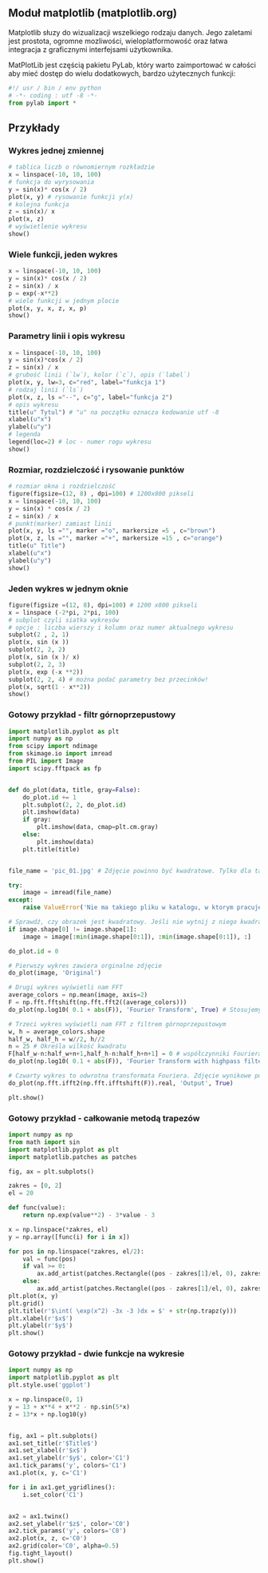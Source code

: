 ## Moduł matplotlib (matplotlib.org)

Matplotlib słuzy do wizualizacji wszelkiego rodzaju danych. Jego zaletami jest prostota, ogromne mozliwości, wieloplatformowość oraz łatwa integracja z graficznymi interfejsami użytkownika.

MatPlotLib jest częścią pakietu PyLab, który warto zaimportować w całości aby mieć dostęp do wielu dodatkowych, bardzo użytecznych funkcji:

```python
#!/ usr / bin / env python
# -*- coding : utf -8 -*-
from pylab import *

```
## Przykłady

### Wykres jednej zmiennej
```python
# tablica liczb o równomiernym rozkładzie
x = linspace(-10, 10, 100)
# funkcja do wyrysowania
y = sin(x)* cos(x / 2)
plot(x, y) # rysowanie funkcji y(x)
# kolejna funkcja
z = sin(x)/ x
plot(x, z)
# wyświetlenie wykresu
show()
```

### Wiele funkcji, jeden wykres

```python
x = linspace(-10, 10, 100)
y = sin(x)* cos(x / 2)
z = sin(x) / x
p = exp(-x**2)
# wiele funkcji w jednym plocie
plot(x, y, x, z, x, p)
show()
```

### Parametry linii i opis wykresu

```python
x = linspace(-10, 10, 100)
y = sin(x)*cos(x / 2)
z = sin(x) / x
# grubość linii (`lw`), kolor (`c`), opis (`label`)
plot(x, y, lw=3, c="red", label="funkcja 1")
# rodzaj linii (`ls`)
plot(x, z, ls ="--", c="g", label="funkcja 2")
# opis wykresu
title(u" Tytul") # "u" na początku oznacza kodowanie utf -8
xlabel(u"x")
ylabel(u"y")
# legenda
legend(loc=2) # loc - numer rogu wykresu
show()
```

### Rozmiar, rozdzielczość i rysowanie punktów

```python
# rozmiar okna i rozdzielczość
figure(figsize=(12, 8) , dpi=100) # 1200x800 pikseli
x = linspace(-10, 10, 100)
y = sin(x) * cos(x / 2)
z = sin(x) / x
# punkt(marker) zamiast linii
plot(x, y, ls ="", marker ="o", markersize =5 , c="brown")
plot(x, z, ls ="", marker ="+", markersize =15 , c="orange")
title(u" Title")
xlabel(u"x")
ylabel(u"y")
show()
```

### Jeden wykres w jednym oknie

```python
figure(figsize =(12, 8), dpi=100) # 1200 x800 pikseli
x = linspace (-2*pi, 2*pi, 100)
# subplot czyli siatka wykresów
# opcje : liczba wierszy i kolumn oraz numer aktualnego wykresu
subplot(2 , 2, 1)
plot(x, sin (x ))
subplot(2, 2, 2)
plot(x, sin (x )/ x)
subplot(2, 2, 3)
plot(x, exp (-x **2))
subplot(2, 2, 4) # można podać parametry bez przecinków!
plot(x, sqrt(1 - x**2))
show()
```

### Gotowy przykład - filtr górnoprzepustowy

```python
import matplotlib.pyplot as plt
import numpy as np
from scipy import ndimage
from skimage.io import imread
from PIL import Image
import scipy.fftpack as fp


def do_plot(data, title, gray=False):
    do_plot.id += 1
    plt.subplot(2, 2, do_plot.id)
    plt.imshow(data)
    if gray:
        plt.imshow(data, cmap=plt.cm.gray)
    else:
        plt.imshow(data)
    plt.title(title)


file_name = 'pic_01.jpg' # Zdjęcie powinno być kwadratowe. Tylko dla takiego transformata Fouriera zadziała.

try:
    image = imread(file_name)
except:
    raise ValueError('Nie ma takiego pliku w katalogu, w ktorym pracujesz')

# Sprawdź, czy obrazek jest kwadratowy. Jeśli nie wytnij z niego kwadrat
if image.shape[0] != image.shape[1]:
    image = image[:min(image.shape[0:1]), :min(image.shape[0:1]), :]

do_plot.id = 0

# Pierwszy wykres zawiera orginalne zdjęcie
do_plot(image, 'Original')

# Drugi wykres wyświetli nam FFT
average_colors = np.mean(image, axis=2)
F = np.fft.fftshift(np.fft.fft2((average_colors)))
do_plot(np.log10( 0.1 + abs(F)), 'Fourier Transform', True) # Stosujemy skalę logarytmiczną

# Trzeci wykres wyświetli nam FFT z filtrem górnoprzepustowym
w, h = average_colors.shape
half_w, half_h = w//2, h//2
n = 25 # Określa wilkość kwadratu
F[half_w-n:half_w+n+1,half_h-n:half_h+n+1] = 0 # współczynniki Fouriera dla kwadratu zerujemy
do_plot(np.log10( 0.1 + abs(F)), 'Fourier Transform with highpass filter', True)

# Czwarty wykres to odwrotna transformata Fouriera. Zdjęcie wynikowe po nałożeniu filtra górnoprzepustowego
do_plot(np.fft.ifft2(np.fft.ifftshift(F)).real, 'Output', True)

plt.show()
```
### Gotowy przykład - całkowanie metodą trapezów

```python
import numpy as np
from math import sin
import matplotlib.pyplot as plt
import matplotlib.patches as patches

fig, ax = plt.subplots()

zakres = [0, 2]
el = 20

def func(value):
    return np.exp(value**2) - 3*value - 3

x = np.linspace(*zakres, el)
y = np.array([func(i) for i in x])

for pos in np.linspace(*zakres, el/2):
    val = func(pos)
    if val >= 0:
        ax.add_artist(patches.Rectangle((pos - zakres[1]/el, 0), zakres[1]/el*2, val, alpha=0.5, color='g'))
    else:
        ax.add_artist(patches.Rectangle((pos - zakres[1]/el, 0), zakres[1]/el*2, val, alpha=0.5, color='r'))
plt.plot(x, y)
plt.grid()
plt.title(r'$\int( \exp(x^2) -3x -3 )dx = $' + str(np.trapz(y)))
plt.xlabel(r'$x$')
plt.ylabel(r'$y$')
plt.show()
```

### Gotowy przykład - dwie funkcje na wykresie

```python
import numpy as np
import matplotlib.pyplot as plt
plt.style.use('ggplot')

x = np.linspace(0, 1)
y = 13 + x**4 + x**2 - np.sin(5*x)
z = 13*x + np.log10(y)


fig, ax1 = plt.subplots()
ax1.set_title(r'$Title$')
ax1.set_xlabel(r'$x$')
ax1.set_ylabel(r'$y$', color='C1')
ax1.tick_params('y', colors='C1')
ax1.plot(x, y, c='C1')

for i in ax1.get_ygridlines():
    i.set_color('C1')


ax2 = ax1.twinx()
ax2.set_ylabel(r'$z$', color='C0')
ax2.tick_params('y', colors='C0')
ax2.plot(x, z, c='C0')
ax2.grid(color='C0', alpha=0.5)
fig.tight_layout()
plt.show()
```
